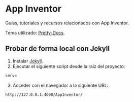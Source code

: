 # App Inventor

Guías, tutoriales y recursos relacionados con App Inventor.

Tema utilizado: [Pretty-Docs](https://github.com/LeakyAbstractions/pretty-docs).

## Probar de forma local con Jekyll

1. Instalar [Jekyll](https://jekyllrb.com/docs/installation/).
2. Ejecutar el siguiente script desde la raíz del proyecto:

```bash
serve
```

3. Acceder con el navegador a la siguiente URL:

```
http://127.0.0.1:4000/AppInventor/
```

